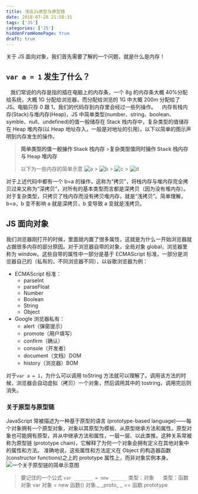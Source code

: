 ```yaml
---
title: 浅谈Js原型与原型链
date: 2018-07-28 21:58:31
tags: ['JS']
categories: ['JS']
hiddenFromHomePage: true
draft: true
---
```


关于 JS 面向对象，我们首先需要了解的一个问题，就是什么是内存！

## `var a = 1` 发生了什么？

&nbsp; &nbsp;我们常说的内存是指的插在电脑上的内存条，一个 8g 的内存条大概 40%分配给系统，大概 1G 分配给浏览器，而分配给浏览的 1G 中大概 200m 分配给了 JS。电脑只存 0 跟 1，我们的代码存到内存里会经过一些列操作。
&nbsp; &nbsp;内存有栈内存(Stack)与堆内存(Heap)，JS 中简单类型(number、string、boolean、symble、null、undefined)的值一般储存在 Stack 栈内存中，复杂类型的值储存在 Heap 堆内存(以 Heap 地址存入，一般是对地址的引用)，以下以简单的图示声明到内存发生的操作。

> **简单类型的值一般操作 Stack 栈内存** >**复杂类型值同时操作 Stack 栈内存与 Heap 堆内存**
>
> 以下为一些内存的简单示意
> ![a](https://upload-images.jianshu.io/upload_images/12812641-3b2cc58f402de362.png?imageMogr2/auto-orient/strip%7CimageView2/2/w/1240) > ![b](https://upload-images.jianshu.io/upload_images/12812641-171878c0d4498d13.png?imageMogr2/auto-orient/strip%7CimageView2/2/w/1240) > ![c](https://upload-images.jianshu.io/upload_images/12812641-b498bc0d28700760.png?imageMogr2/auto-orient/strip%7CimageView2/2/w/1240) > ![d](https://upload-images.jianshu.io/upload_images/12812641-548638a7036913a6.png?imageMogr2/auto-orient/strip%7CimageView2/2/w/1240)

对于上述代码中都有一个 b=a 的操作，这称为“拷贝”，将栈内存与堆内存完全拷贝过来又称为“深拷贝”，对所有的基本类型而言都是深拷贝（因为没有堆内存）。对于复杂类型，只拷贝了栈内存而没有拷贝堆内存，就是“浅拷贝”。简单理解，b=a，b 变不影响 a 就是深拷贝，b 变导致 a 变就是浅拷贝。

## JS 面向对象

我们浏览器刚打开的时候，里面就内置了很多属性，这就是为什么一开始浏览器就占据很多内存的部分原因。对于浏览器自带的对象，全局对象 global，浏览器里称为 window。这些自带的属性中一部分是基于 ECMAScript 标准，一部分是浏览器自己的（私有的，不同浏览器不同），以谷歌浏览器为例：

- ECMAScript 标准：
  - parseInt
  - parseFloat
  - Number
  - Boolean
  - String
  - Object
- Google 浏览器私有：
  - alert（弹窗提示）
  - promote（用户填写）
  - confirm（确认）
  - console（开发者）
  - document（文档）DOM
  - history（浏览器）BOM

对于`var a = 1`，为什么可以调用 toString 方法就可以理解了。调用该方法的时候，浏览器会自动虚拟（拷贝）一个对象，然后调用其中的 tostring，调用完后则消失。

### 关于原型与原型链

JavaScript 常被描述为一种基于原型的语言 (prototype-based language)——每个对象拥有一个原型对象，对象以其原型为模板、从原型继承方法和属性。原型对象也可能拥有原型，并从中继承方法和属性，一层一层、以此类推。这种关系常被称为原型链 (prototype chain)，它解释了为何一个对象会拥有定义在其他对象中的属性和方法。
准确地说，这些属性和方法定义在 Object 的构造器函数(constructor functions)之上的 prototype 属性上，而非对象实例本身。
![一个关于原型链的简单示意图](https://upload-images.jianshu.io/upload_images/12812641-738570ee957671b9.png?imageMogr2/auto-orient/strip%7CimageView2/2/w/1240)

> 要记住的一个公式
> `var _______ = new ______`
> 类型：对象&nbsp;&nbsp;&nbsp;&nbsp;&nbsp;&nbsp;类型：函数对象
> var 对象 = new 函数()
> 对象._ \_proto_ \_ == 函数.prototype
